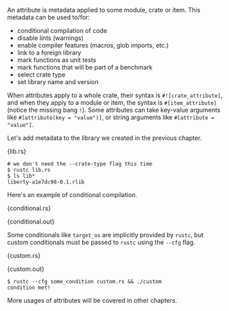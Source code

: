 An attribute is metadata applied to some module, crate or item. This metadata
can be used to/for:

* conditional compilation of code
* disable lints (warnings)
* enable compiler features (macros, glob imports, etc.)
* link to a foreign library
* mark functions as unit tests
* mark functions that will be part of a benchmark
* select crate type
* set library name and version

When attributes apply to a whole crate, their syntax is `#![crate_attribute]`,
and when they apply to a module or item, the syntax is `#[item_attribute]`
(notice the missing bang `!`). Some attributes can take key-value arguments
like `#[attribute(key = "value")]`, or string arguments like
`#[attribute = "value"]`.

Let's add metadata to the library we created in the previous chapter.

{lib.rs}

```
# we don't need the --crate-type flag this time
$ rustc lib.rs
$ ls lib*
liberty-a1e7dc98-0.1.rlib
```

Here's an example of conditional compilation.

{conditional.rs}

{conditional.out}

Some conditionals like `target_os` are implicitly provided by `rustc`, but
custom conditionals must be passed to `rustc` using the `--cfg` flag.

{custom.rs}

{custom.out}

```
$ rustc --cfg some_condition custom.rs && ./custom
condition met!
```

More usages of attributes will be covered in other chapters.
